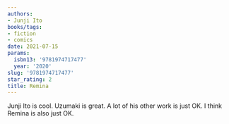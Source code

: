 ```yaml
---
authors:
- Junji Ito
books/tags:
- fiction
- comics
date: 2021-07-15
params:
  isbn13: '9781974717477'
  year: '2020'
slug: '9781974717477'
star_rating: 2
title: Remina
---
```


Junji Ito is cool. Uzumaki is great. A lot of his other work is just OK. I think Remina is also just OK.

<!--more-->
